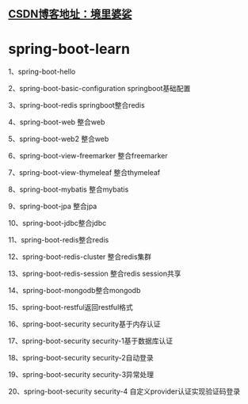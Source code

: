 ## [CSDN博客地址：境里婆娑](https://blog.csdn.net/treeshu321?t=1 "CSDN博客地址")
# spring-boot-learn
1、spring-boot-hello 

2、spring-boot-basic-configuration springboot基础配置

3、spring-boot-redis springboot整合redis

4、spring-boot-web 整合web

5、spring-boot-web2 整合web

6、spring-boot-view-freemarker 整合freemarker

7、spring-boot-view-thymeleaf 整合thymeleaf

8、spring-boot-mybatis 整合mybatis

9、spring-boot-jpa 整合jpa

10、spring-boot-jdbc整合jdbc

11、spring-boot-redis整合redis

12、spring-boot-redis-cluster 整合redis集群

13、spring-boot-redis-session 整合redis session共享

14、spring-boot-mongodb整合mongodb

15、spring-boot-restful返回restful格式

16、spring-boot-security security基于内存认证

17、spring-boot-security security-1基于数据库认证

18、spring-boot-security security-2自动登录

19、spring-boot-security security-3异常处理

20、spring-boot-security security-4 自定义provider认证实现验证码登录

